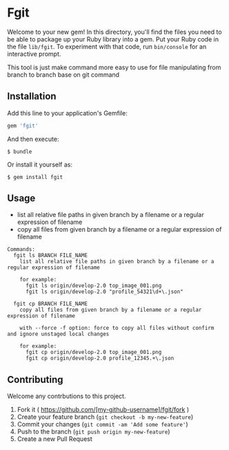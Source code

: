 # Fgit

Welcome to your new gem! In this directory, you'll find the files you need to be able to package up your Ruby library into a gem. Put your Ruby code in the file `lib/fgit`. To experiment with that code, run `bin/console` for an interactive prompt.

This tool is just make command more easy to use for file manipulating from branch to branch base on git command

## Installation

Add this line to your application's Gemfile:

```ruby
gem 'fgit'
```

And then execute:

    $ bundle

Or install it yourself as:

    $ gem install fgit

## Usage

* list all relative file paths in given branch by a filename or a regular expression of filename
* copy all files from given branch by a filename or a regular expression of filename

```
Commands:
  fgit ls BRANCH FILE_NAME
    list all relative file paths in given branch by a filename or a regular expression of filename

    for example:
      fgit ls origin/develop-2.0 top_image_001.png
      fgit ls origin/develop-2.0 "profile_54321\d+\.json"

  fgit cp BRANCH FILE_NAME
    copy all files from given branch by a filename or a regular expression of filename

    with --force -f option: force to copy all files without confirm and ignore unstaged local changes

    for example:
      fgit cp origin/develop-2.0 top_image_001.png
      fgit cp origin/develop-2.0 profile_12345.+\.json
```


## Contributing

Welcome any contrbutions to this project.

1. Fork it ( https://github.com/[my-github-username]/fgit/fork )
2. Create your feature branch (`git checkout -b my-new-feature`)
3. Commit your changes (`git commit -am 'Add some feature'`)
4. Push to the branch (`git push origin my-new-feature`)
5. Create a new Pull Request
